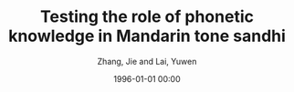 ---
layout: post
title: Testing the role of phonetic knowledge in Mandarin tone sandhi

date: 1996-01-01 00:00
author: Zhang, Jie and Lai, Yuwen
journal: Phonology

link: https://doi.org/10.1017/S0952675710000060

year: 2010
---